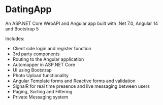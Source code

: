# DatingApp

An ASP.NET Core WebAPI and Angular app built with .Net 7.0, Angular 14 and Bootstrap 5

Includes:

 - Client side login and register function
 - 3rd party components
 - Routing to the Angular application
 - Automapper in ASP.NET Core
- UI using Bootstrap
- Photo Upload functionality
- Angular Template forms and Reactive forms and validation
- SignalR for real time presence and live messaging between users
- Paging, Sorting and Filtering
- Private Messaging system
